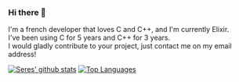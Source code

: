 ### Hi there 👋

I'm a french developer that loves C and C++, and I'm currently Elixir.  
I've been using C for 5 years and C++ for 3 years.  
I would gladly contribute to your project, just contact me on my email address!  

[![Seres' github stats](https://github-readme-stats.vercel.app/api?username=seres67&theme=radical&count_private=true&show_icons=true)](https://github.com/anuraghazra/github-readme-stats)
[![Top Languages](https://github-readme-stats.vercel.app/api/top-langs/?username=seres67&layout=compact&theme=radical&hide=javascript,html,css,java,python&langs_count=10)](https://github.com/anuraghazra/github-readme-stats)
